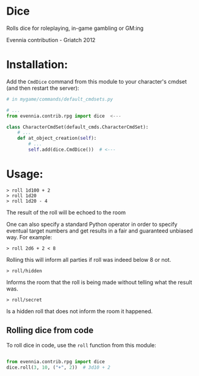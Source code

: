# Dice

Rolls dice for roleplaying, in-game gambling or GM:ing

Evennia contribution - Griatch 2012

# Installation:


Add the `CmdDice` command from this module to your character's cmdset
(and then restart the server):

```python
# in mygame/commands/default_cmdsets.py

# ...
from evennia.contrib.rpg import dice  <---

class CharacterCmdSet(default_cmds.CharacterCmdSet):
    # ...
    def at_object_creation(self):
        # ...
        self.add(dice.CmdDice())  # <---

```

# Usage:

    > roll 1d100 + 2
    > roll 1d20
    > roll 1d20 - 4

The result of the roll will be echoed to the room

One can also specify a standard Python operator in order to specify
eventual target numbers and get results in a fair and guaranteed
unbiased way.  For example:

    > roll 2d6 + 2 < 8

Rolling this will inform all parties if roll was indeed below 8 or not.

    > roll/hidden

Informs the room that the roll is being made without telling what the result
was.

    > roll/secret

Is a hidden roll that does not inform the room it happened.

## Rolling dice from code

To roll dice in code, use the `roll` function from this module:

```python

from evennia.contrib.rpg import dice
dice.roll(3, 10, ("+", 2))  # 3d10 + 2

```
